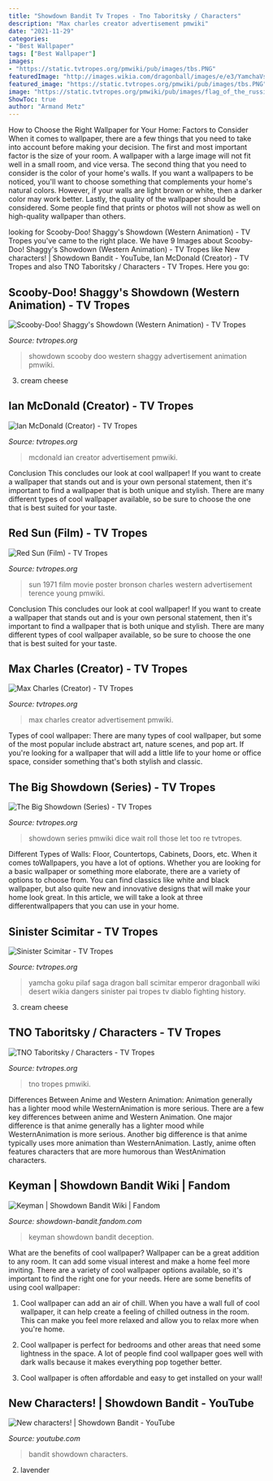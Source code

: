 ```yaml
---
title: "Showdown Bandit Tv Tropes - Tno Taboritsky / Characters"
description: "Max charles creator advertisement pmwiki"
date: "2021-11-29"
categories:
- "Best Wallpaper"
tags: ["Best Wallpaper"]
images:
- "https://static.tvtropes.org/pmwiki/pub/images/tbs.PNG"
featuredImage: "http://images.wikia.com/dragonball/images/e/e3/YamchaVsGoku.png"
featured_image: "https://static.tvtropes.org/pmwiki/pub/images/tbs.PNG"
image: "https://static.tvtropes.org/pmwiki/pub/images/flag_of_the_russian_government_of_national_vengeance.png"
ShowToc: true
author: "Armand Metz"
---
```



How to Choose the Right Wallpaper for Your Home: Factors to Consider
When it comes to wallpaper, there are a few things that you need to take into account before making your decision. The first and most important factor is the size of your room. A wallpaper with a large image will not fit well in a small room, and vice versa. 
The second thing that you need to consider is the color of your home's walls. If you want a wallpapers to be noticed, you'll want to choose something that complements your home's natural colors. However, if your walls are light brown or white, then a darker color may work better. 
Lastly, the quality of the wallpaper should be considered. Some people find that prints or photos will not show as well on high-quality wallpaper than others.

	

		
looking for Scooby-Doo! Shaggy&#039;s Showdown (Western Animation) - TV Tropes you've came to the right place. We have 9 Images about Scooby-Doo! Shaggy&#039;s Showdown (Western Animation) - TV Tropes like New characters! | Showdown Bandit - YouTube, Ian McDonald (Creator) - TV Tropes and also TNO Taboritsky / Characters - TV Tropes. Here you go:
		
    
## Scooby-Doo! Shaggy&#039;s Showdown (Western Animation) - TV Tropes

<img loading=lazy src="https://static.tvtropes.org/pmwiki/pub/images/shaggys_showdown_dvd_cover.jpg" onerror="this.onerror=null;this.src='https://tse4.mm.bing.net/th?id=OIP.trIdCR9AT29H1f3gfTTLMQAAAA&amp;pid=15.1';" alt="Scooby-Doo! Shaggy&#039;s Showdown (Western Animation) - TV Tropes">

_Source: tvtropes.org_

>showdown scooby doo western shaggy advertisement animation pmwiki. 

	

3. cream cheese 

    
## Ian McDonald (Creator) - TV Tropes

<img loading=lazy src="https://static.tvtropes.org/pmwiki/pub/images/imd468.jpg" onerror="this.onerror=null;this.src='https://tse2.mm.bing.net/th?id=OIP.xCrhiS91avA81mTz9vQWuwAAAA&amp;pid=15.1';" alt="Ian McDonald (Creator) - TV Tropes">

_Source: tvtropes.org_

>mcdonald ian creator advertisement pmwiki. 

	

Conclusion
This concludes our look at cool wallpaper! If you want to create a wallpaper that stands out and is your own personal statement, then it's important to find a wallpaper that is both unique and stylish. There are many different types of cool wallpaper available, so be sure to choose the one that is best suited for your taste.

    
## Red Sun (Film) - TV Tropes

<img loading=lazy src="https://static.tvtropes.org/pmwiki/pub/images/red_sun.jpg" onerror="this.onerror=null;this.src='https://tse2.mm.bing.net/th?id=OIP.Tahu9b1dKZImuPSC3XBY_wAAAA&amp;pid=15.1';" alt="Red Sun (Film) - TV Tropes">

_Source: tvtropes.org_

>sun 1971 film movie poster bronson charles western advertisement terence young pmwiki. 

	

Conclusion
This concludes our look at cool wallpaper! If you want to create a wallpaper that stands out and is your own personal statement, then it's important to find a wallpaper that is both unique and stylish. There are many different types of cool wallpaper available, so be sure to choose the one that is best suited for your taste.

    
## Max Charles (Creator) - TV Tropes

<img loading=lazy src="https://static.tvtropes.org/pmwiki/pub/images/mc_2.jpg" onerror="this.onerror=null;this.src='https://tse3.mm.bing.net/th?id=OIP.-6V_LMRPQc661g4vQc3jJAAAAA&amp;pid=15.1';" alt="Max Charles (Creator) - TV Tropes">

_Source: tvtropes.org_

>max charles creator advertisement pmwiki. 

	

Types of cool wallpaper:
There are many types of cool wallpaper, but some of the most popular include abstract art, nature scenes, and pop art. If you're looking for a wallpaper that will add a little life to your home or office space, consider something that's both stylish and classic.

    
## The Big Showdown (Series) - TV Tropes

<img loading=lazy src="https://static.tvtropes.org/pmwiki/pub/images/tbs.PNG" onerror="this.onerror=null;this.src='https://tse3.mm.bing.net/th?id=OIP.fY2wW8Lsc8hYoL6h1DbJUQAAAA&amp;pid=15.1';" alt="The Big Showdown (Series) - TV Tropes">

_Source: tvtropes.org_

>showdown series pmwiki dice wait roll those let too re tvtropes. 

	

Different Types of Walls: Floor, Countertops, Cabinets, Doors, etc.
When it comes toWallpapers, you have a lot of options. Whether you are looking for a basic wallpaper or something more elaborate, there are a variety of options to choose from. You can find classics like white and black wallpaper, but also quite new and innovative designs that will make your home look great. In this article, we will take a look at three differentwallpapers that you can use in your home.

    
## Sinister Scimitar - TV Tropes

<img loading=lazy src="http://images.wikia.com/dragonball/images/e/e3/YamchaVsGoku.png" onerror="this.onerror=null;this.src='https://tse1.mm.bing.net/th?id=OIP.r9DwpPOddB8LzPjIvzY3SAHaFj&amp;pid=15.1';" alt="Sinister Scimitar - TV Tropes">

_Source: tvtropes.org_

>yamcha goku pilaf saga dragon ball scimitar emperor dragonball wiki desert wikia dangers sinister pai tropes tv diablo fighting history. 

	

3. cream cheese 

    
## TNO Taboritsky / Characters - TV Tropes

<img loading=lazy src="https://static.tvtropes.org/pmwiki/pub/images/flag_of_the_russian_government_of_national_vengeance.png" onerror="this.onerror=null;this.src='https://tse3.mm.bing.net/th?id=OIP.Tl1kO6T0-PriER6Olv84mAAAAA&amp;pid=15.1';" alt="TNO Taboritsky / Characters - TV Tropes">

_Source: tvtropes.org_

>tno tropes pmwiki. 

	

Differences Between Anime and Western Animation: Animation generally has a lighter mood while WesternAnimation is more serious.
There are a few key differences between anime and Western Animation. One major difference is that anime generally has a lighter mood while WesternAnimation is more serious. Another big difference is that anime typically uses more animation than WesternAnimation. Lastly, anime often features characters that are more humorous than WestAnimation characters.

    
## Keyman | Showdown Bandit Wiki | Fandom

<img loading=lazy src="https://vignette.wikia.nocookie.net/showdown-bandit/images/d/dd/Keyman.png/revision/latest/scale-to-width-down/2000?cb=20190920160544" onerror="this.onerror=null;this.src='https://tse1.mm.bing.net/th?id=OIP.ap0rNkKgzUwQ4LJY_ezc7wHaQB&amp;pid=15.1';" alt="Keyman | Showdown Bandit Wiki | Fandom">

_Source: showdown-bandit.fandom.com_

>keyman showdown bandit deception. 

	

What are the benefits of cool wallpaper?
Wallpaper can be a great addition to any room. It can add some visual interest and make a home feel more inviting. There are a variety of cool wallpaper options available, so it's important to find the right one for your needs. Here are some benefits of using cool wallpaper: 
1. Cool wallpaper can add an air of chill. When you have a wall full of cool wallpaper, it can help create a feeling of chilled outness in the room. This can make you feel more relaxed and allow you to relax more when you're home. 

2. Cool wallpaper is perfect for bedrooms and other areas that need some lightness in the space. A lot of people find cool wallpaper goes well with dark walls because it makes everything pop together better. 

3. Cool wallpaper is often affordable and easy to get installed on your wall!

    
## New Characters! | Showdown Bandit - YouTube

<img loading=lazy src="https://i.ytimg.com/vi/DYWdtK42kvY/hqdefault.jpg" onerror="this.onerror=null;this.src='https://tse2.mm.bing.net/th?id=OIP.9icpYijuFUoJeCaJPaoOngHaFj&amp;pid=15.1';" alt="New characters! | Showdown Bandit - YouTube">

_Source: youtube.com_

>bandit showdown characters. 

	

2. lavender 

